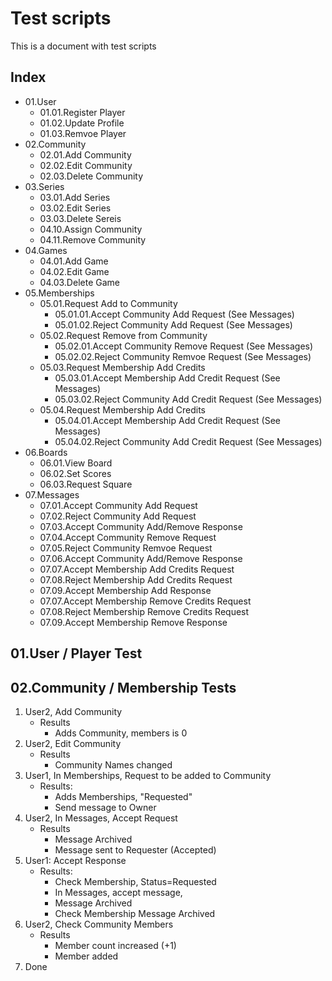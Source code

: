 # Test scripts 
This is a document with test scripts
## Index
- 01.User 
  	- 01.01.Register Player 
  	- 01.02.Update Profile  
	- 01.03.Remvoe Player 
- 02.Community 
	- 02.01.Add Community 
	- 02.02.Edit Community 
	- 02.03.Delete Community 
- 03.Series
	- 03.01.Add Series
	- 03.02.Edit Series 
	- 03.03.Delete Sereis
	- 04.10.Assign Community 
	- 04.11.Remove Community 
- 04.Games
	- 04.01.Add Game
	- 04.02.Edit Game 
	- 04.03.Delete Game
- 05.Memberships
	- 05.01.Request Add to Community
		- 05.01.01.Accept Community Add Request (See Messages)
		- 05.01.02.Reject Community Add Request (See Messages)
	- 05.02.Request Remove from Community 
		- 05.02.01.Accept Community Remove Request (See Messages)
		- 05.02.02.Reject Community Remvoe Request (See Messages)
	- 05.03.Request Membership Add Credits
		- 05.03.01.Accept Membership Add Credit Request (See Messages)
		- 05.03.02.Reject Community Add Credit Request (See Messages)
	- 05.04.Request Membership Add Credits
		- 05.04.01.Accept Membership Add Credit Request (See Messages)
		- 05.04.02.Reject Community Add Credit Request (See Messages)
- 06.Boards
	- 06.01.View Board
	- 06.02.Set Scores 
	- 06.03.Request Square 
- 07.Messages 
	- 07.01.Accept Community Add Request
	- 07.02.Reject Community Add Request
	- 07.03.Accept Community Add/Remove Response
	- 07.04.Accept Community Remove Request
	- 07.05.Reject Community Remvoe Request
	- 07.06.Accept Community Add/Remove Response
	- 07.07.Accept Membership Add Credits Request
	- 07.08.Reject Membership Add Credits Request
	- 07.09.Accept Membership Add Response
	- 07.07.Accept Membership Remove Credits Request
	- 07.08.Reject Membership Remove Credits Request
	- 07.09.Accept Membership Remove Response

## 01.User / Player Test 

## 02.Community / Membership Tests

1. User2, Add Community 
   - Results 
      - Adds Community, members is 0
1. User2, Edit Community
   - Results 
     - Community Names changed
1. User1, In Memberships, Request to be added to Community 
   - Results: 
      - Adds Memberships, "Requested"
      - Send message to Owner
1. User2, In Messages, Accept Request
    - Results 
      - Message Archived
      - Message sent to Requester (Accepted) 
1. User1: Accept Response 
   - Results: 
     - Check Membership, Status=Requested 
     - In Messages, accept message,
     - Message Archived
     - Check Membership Message Archived
1. User2, Check Community Members 
   - Results 
     - Member count increased (+1)
     - Member added
1. Done 